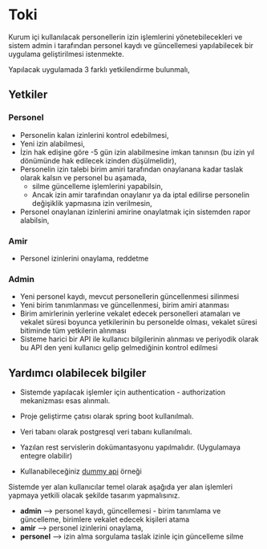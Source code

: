 # Toki 

Kurum içi kullanılacak personellerin izin işlemlerini yönetebilecekleri ve sistem admin i tarafından personel kaydı ve güncellemesi yapılabilecek bir uygulama geliştirilmesi istenmekte.

Yapılacak uygulamada 3 farklı yetkilendirme bulunmalı,


## Yetkiler

### Personel

- Personelin kalan izinlerini kontrol edebilmesi,
- Yeni izin alabilmesi,
- İzin hak edişine göre -5 gün izin alabilmesine imkan tanınsın (bu izin yıl dönümünde hak edilecek izinden düşülmelidir),
- Personelin izin talebi birim amiri tarafından onaylanana kadar taslak olarak kalsın ve personel bu aşamada,
  - silme güncelleme işlemlerini yapabilsin,
  - Ancak izin amir tarafından onaylanır ya da iptal edilirse personelin değişiklik yapmasına izin verilmesin,
- Personel onaylanan izinlerini amirine onaylatmak için sistemden rapor alabilsin,
### Amir 
- Personel izinlerini onaylama, reddetme
### Admin

- Yeni personel kaydı, mevcut personellerin güncellenmesi silinmesi
- Yeni birim tanımlanması ve güncellenmesi, birim amiri atanması
- Birim amirlerinin yerlerine vekalet edecek personelleri atamaları ve vekalet süresi boyunca yetkilerinin bu personelde olması, vekalet süresi bitiminde tüm yetkilerin alınması
- Sisteme harici bir API ile kullanıcı bilgilerinin alınması ve periyodik olarak bu API den yeni kullanıcı gelip gelmediğinin kontrol edilmesi

## Yardımcı olabilecek bilgiler

- Sistemde yapılacak işlemler için authentication - authorization mekanizması esas alınmalı.

- Proje geliştirme çatısı olarak spring boot kullanılmalı.
- Veri tabanı olarak postgresql veri tabanı kullanılmalı.
- Yazılan rest servislerin dokümantasyonu yapılmalıdır. (Uygulamaya entegre olabilir) 
- Kullanabileceğiniz  [dummy api]( http://dummy.restapiexample.com/api/v1/employees) örneği


Sistemde yer alan kullanıcılar temel olarak aşağıda yer alan işlemleri yapmaya yetkili olacak şekilde tasarım yapmalısınız.

- **admin** --> personel kaydı, güncellemesi - birim tanımlama ve güncelleme, birimlere vekalet edecek kişileri atama
- **amir** --> personel izinlerini onaylama,
- **personel** --> izin alma sorgulama taslak izinle için güncelleme silme
